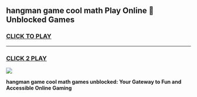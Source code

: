 
## hangman game cool math Play Online 👋 Unblocked Games
<h3>
<a href="https://news.freeplayer.one?title=hangman_game_cool_math&ref=17CMG">CLICK TO PLAY</a></h3>
<hr>

<h3>
<a href="https://news.freeplayer.one?title=hangman_game_cool_math&ref=17CMG">CLICK 2 PLAY</a>
  
</h3>

<a href="https://news.freeplayer.one?title=hangman_game_cool_math&ref=17CMG/"><img src="https://clearcache.store/games.png"></a>


**hangman game cool math games unblocked: Your Gateway to Fun and Accessible Online Gaming**
